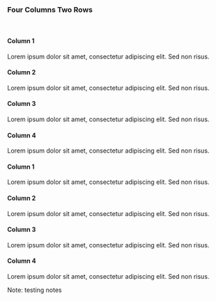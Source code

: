 
### Four Columns Two Rows

<br>

<div class="container">
  <div class="column4">
    <h4>Column 1</h4>
    <div class="header"></div>
    <p>Lorem ipsum dolor sit amet, consectetur adipiscing elit. Sed non risus. </p>
  </div>

  <div  class="column4">
    <h4>Column 2</h4>
    <div class="header"></div>
    <p>Lorem ipsum dolor sit amet, consectetur adipiscing elit. Sed non risus. </p>
  </div>
  
  <div  class="column4">
    <h4>Column 3</h4>
    <p>Lorem ipsum dolor sit amet, consectetur adipiscing elit. Sed non risus. </p>
  </div>
  
  <div  class="column4">
    <h4>Column 4</h4>
    <p>Lorem ipsum dolor sit amet, consectetur adipiscing elit. Sed non risus. </p>
  </div>
</div>

<div class="container">
  <div class="column4">
    <h4>Column 1</h4>
    <p>Lorem ipsum dolor sit amet, consectetur adipiscing elit. Sed non risus. </p>
  </div>

  <div  class="column4">
    <h4>Column 2</h4>
    <p>Lorem ipsum dolor sit amet, consectetur adipiscing elit. Sed non risus. </p>
  </div>
  
  <div  class="column4">
    <h4>Column 3</h4>
    <p>Lorem ipsum dolor sit amet, consectetur adipiscing elit. Sed non risus. </p>
  </div>
  
  <div  class="column4">
    <h4>Column 4</h4>
    <p>Lorem ipsum dolor sit amet, consectetur adipiscing elit. Sed non risus. </p>
  </div>
</div>

<!-- Add some speaker notes -->
Note: testing notes